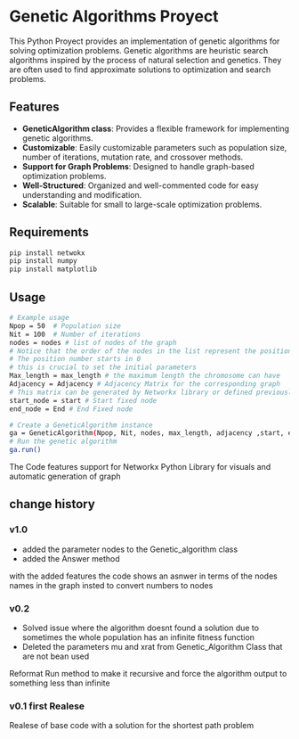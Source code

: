 # Genetic Algorithms Proyect

This Python Proyect provides an implementation of genetic algorithms for solving optimization problems. Genetic algorithms are heuristic search algorithms inspired by the process of natural selection and genetics. They are often used to find approximate solutions to optimization and search problems.

## Features

- **GeneticAlgorithm class**: Provides a flexible framework for implementing genetic algorithms.
- **Customizable**: Easily customizable parameters such as population size, number of iterations, mutation rate, and crossover methods.
- **Support for Graph Problems**: Designed to handle graph-based optimization problems.
- **Well-Structured**: Organized and well-commented code for easy understanding and modification.
- **Scalable**: Suitable for small to large-scale optimization problems.

## Requirements
```bash
pip install netwokx
pip install numpy
pip install matplotlib
```

## Usage

```bash
# Example usage
Npop = 50  # Population size
Nit = 100  # Number of iterations
nodes = nodes # list of nodes of the graph
# Notice that the order of the nodes in the list represent the position number it will take in the adjacency matrix
# The position number starts in 0
# this is crucial to set the initial parameters
Max_length = max_length # the maximum length the chromosome can have
Adjacency = Adjacency # Adjacency Matrix for the corresponding graph
# This matrix can be generated by Networkx library or defined previously 
start_node = start # Start fixed node
end_node = End # End Fixed node

# Create a GeneticAlgorithm instance
ga = GeneticAlgorithm(Npop, Nit, nodes, max_length, adjacency ,start, end)
# Run the genetic algorithm
ga.run()
```

The Code features support for Networkx Python Library for visuals and automatic generation of graph 
## change history

### v1.0
- added the parameter nodes to the Genetic_algorithm class
- added the Answer method

with the added features the code shows an asnwer in terms of the nodes names in the graph insted to convert numbers to nodes 

### v0.2 
- Solved issue where the algorithm doesnt found a solution due to sometimes the whole population has an infinite fitness function 
- Deleted the parameters mu and xrat from Genetic_Algorithm Class that are not bean used

Reformat Run method to make it recursive and force the algorithm output to something less than infinite
### v0.1 first Realese
Realese of base code with a solution for the shortest path problem
